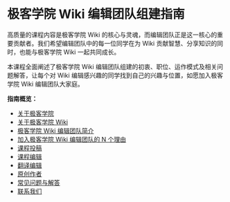 # 极客学院 Wiki 编辑团队组建指南


高质量的课程内容是极客学院 Wiki 的核心与灵魂，而编辑团队正是这一核心的重要贡献者。我们希望编辑团队中的每一位同学在为 Wiki 贡献智慧、分享知识的同时，也能与极客学院 Wiki 一起共同成长。

本课程全面阐述了极客学院 Wiki 编辑团队组建的初衷、职位、运作模式及相关问题解答，让每个对 Wiki 编辑感兴趣的同学找到自己的兴趣与位置，如愿加入极客学院 Wiki 编辑团队大家庭。 

**指南概览：**

- [关于极客学院](about-jikexueyuan.md)
- [关于极客学院 Wiki](about-jikexueyuan-wiki.md)
- [极客学院 Wiki 编辑团队简介](intro-wiki-editors.md)
- [加入极客学院 Wiki 编辑团队的 N 个理由](why-join.md)
- [课程投稿](recommenders.md)
- [课程编辑](editors.md)
- [翻译编辑](translators.md)
- [原创作者](authors.md)
- [常见问题与解答](faq.md)
- [联系我们](contact.md)